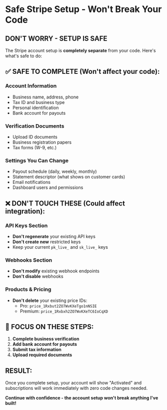 # Safe Stripe Setup - Won't Break Your Code

## DON'T WORRY - SETUP IS SAFE

The Stripe account setup is **completely separate** from your code. Here's what's safe to do:

## ✅ **SAFE TO COMPLETE** (Won't affect your code):

### Account Information
- Business name, address, phone
- Tax ID and business type  
- Personal identification
- Bank account for payouts

### Verification Documents
- Upload ID documents
- Business registration papers
- Tax forms (W-9, etc.)

### Settings You Can Change
- Payout schedule (daily, weekly, monthly)
- Statement descriptor (what shows on customer cards)
- Email notifications
- Dashboard users and permissions

## ❌ **DON'T TOUCH THESE** (Could affect integration):

### API Keys Section
- **Don't regenerate** your existing API keys
- **Don't create new** restricted keys  
- Keep your current `pk_live_` and `sk_live_` keys

### Webhooks Section
- **Don't modify** existing webhook endpoints
- **Don't disable** webhooks

### Products & Pricing  
- **Don't delete** your existing price IDs:
  - Pro: `price_1Rxbut2ZO7WvKXeTgo1nNSIE`
  - Premium: `price_1Rxbxh2ZO7WvKXeTC6IoCqXD`

## 🎯 **FOCUS ON THESE STEPS**:

1. **Complete business verification**
2. **Add bank account for payouts** 
3. **Submit tax information**
4. **Upload required documents**

## RESULT:
Once you complete setup, your account will show "Activated" and subscriptions will work immediately with zero code changes needed.

**Continue with confidence - the account setup won't break anything I've built!**